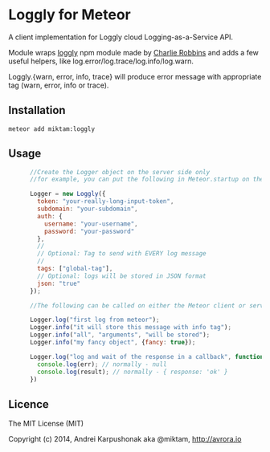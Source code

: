 # Loggly for Meteor

A client implementation for Loggly cloud Logging-as-a-Service API.

Module wraps [loggly](https://www.npmjs.org/package/loggly) npm module made by [Charlie Robbins](https://github.com/indexzero) and adds a few useful helpers, like log.error/log.trace/log.info/log.warn.

Loggly.{warn, error, info, trace} will produce error message with appropriate tag (warn, error, info or trace).

## Installation

`meteor add miktam:loggly`

## Usage

```js
      //Create the Logger object on the server side only
      //for example, you can put the following in Meteor.startup on the server

      Logger = new Loggly({
        token: "your-really-long-input-token",
        subdomain: "your-subdomain",
        auth: {
          username: "your-username",
          password: "your-password"
        },
        //
        // Optional: Tag to send with EVERY log message
        //
        tags: ["global-tag"],
        // Optional: logs will be stored in JSON format
        json: "true"
      });

      //The following can be called on either the Meteor client or server

      Logger.log("first log from meteor");
      Logger.info("it will store this message with info tag");
      Logger.info("all", "arguments", "will be stored");
      Logger.info("my fancy object", {fancy: true});

      Logger.log("log and wait of the response in a callback", function(err, result) {
        console.log(err); // normally - null
        console.log(result); // normally - { response: 'ok' }
      })

```

## Licence

The MIT License (MIT)

Copyright (c) 2014, Andrei Karpushonak aka @miktam, http://avrora.io